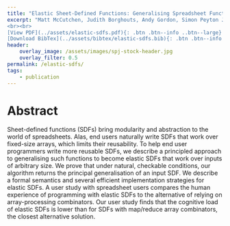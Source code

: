 ```yaml
---
title: "Elastic Sheet-Defined Functions: Generalising Spreadsheet Functions to Variable-Size Input Arrays"
excerpt: "Matt McCutchen, Judith Borghouts, Andy Gordon, Simon Peyton Jones, Advait Sarkar <br><br>  Published in [Journal of Functional Programming](https://www.cambridge.org/core/journals/journal-of-functional-programming/article/elastic-sheetdefined-functions-generalising-spreadsheet-functions-to-variablesize-input-arrays/A85E83284ADAFF27B8607BBF20175D7B)
<br><br>
[View PDF](../assets/elastic-sdfs.pdf){: .btn .btn--info ..btn--large}
[Download BibTex](../assets/bibtex/elastic-sdfs.bib){: .btn .btn--info ..btn--large}"
header:
    overlay_image: /assets/images/spj-stock-header.jpg
    overlay_filter: 0.5
permalink: /elastic-sdfs/
tags:
    - publication
---
```


# Abstract
Sheet-defined functions (SDFs) bring modularity and abstraction to the world of spreadsheets. Alas, end users naturally write SDFs that work over fixed-size arrays, which limits their reusability. To help end user programmers write more reusable SDFs, we describe a principled approach to generalising such functions to become elastic SDFs that work over inputs of arbitrary size. We prove that under natural, checkable conditions, our algorithm returns the principal generalisation of an input SDF. We describe a formal semantics and several efficient implementation strategies for elastic SDFs. A user study with spreadsheet users compares the human experience of programming with elastic SDFs to the alternative of relying on array-processing combinators. Our user study finds that the cognitive load of elastic SDFs is lower than for SDFs with map/reduce array combinators, the closest alternative solution.

